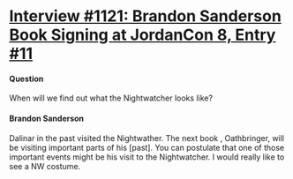 # [Interview #1121: Brandon Sanderson Book Signing at JordanCon 8, Entry #11](https://www.theoryland.com/intvmain.php?i=1121#11)

#### Question

When will we find out what the Nightwatcher looks like?

#### Brandon Sanderson

Dalinar in the past visited the Nightwather. The next book , Oathbringer, will be visiting important parts of his [past]. You can postulate that one of those important events might be his visit to the Nightwatcher. I would really like to see a NW costume.

